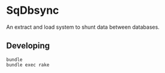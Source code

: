 SqDbsync
========

An extract and load system to shunt data between databases.

Developing
----------

    bundle
    bundle exec rake
